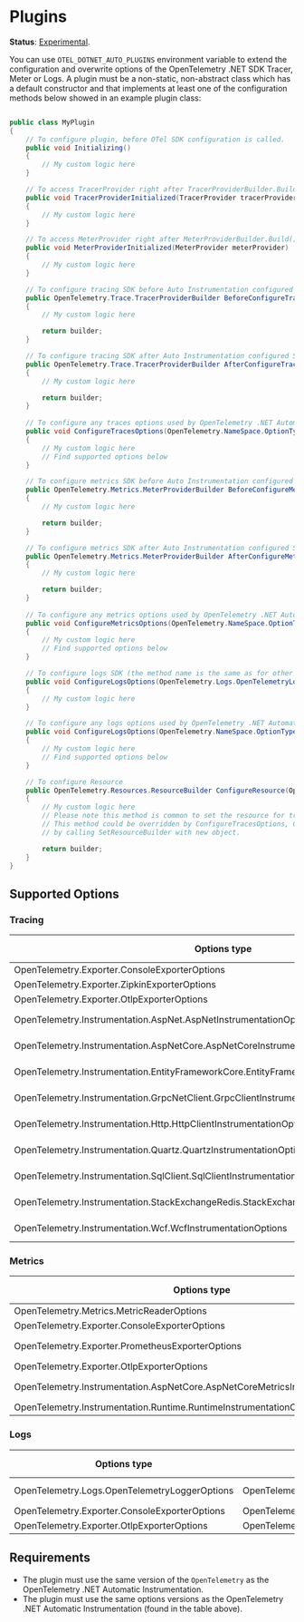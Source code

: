 # Plugins

**Status**: [Experimental](https://github.com/open-telemetry/opentelemetry-specification/blob/main/specification/versioning-and-stability.md).

You can use `OTEL_DOTNET_AUTO_PLUGINS` environment variable to extend the
configuration and overwrite options of the OpenTelemetry .NET SDK Tracer, Meter or
Logs. A plugin must be a non-static, non-abstract class which has a default constructor
and that implements at least one of the configuration methods below showed
in an example plugin class:

```csharp

public class MyPlugin 
{
    // To configure plugin, before OTel SDK configuration is called.
    public void Initializing()
    {
        // My custom logic here
    }

    // To access TracerProvider right after TracerProviderBuilder.Build() is executed.
    public void TracerProviderInitialized(TracerProvider tracerProvider)
    {
        // My custom logic here
    }

    // To access MeterProvider right after MeterProviderBuilder.Build() is executed.
    public void MeterProviderInitialized(MeterProvider meterProvider)
    {
        // My custom logic here
    }

    // To configure tracing SDK before Auto Instrumentation configured SDK
    public OpenTelemetry.Trace.TracerProviderBuilder BeforeConfigureTracerProvider(OpenTelemetry.Trace.TracerProviderBuilder builder)
    {
        // My custom logic here

        return builder;
    }

    // To configure tracing SDK after Auto Instrumentation configured SDK
    public OpenTelemetry.Trace.TracerProviderBuilder AfterConfigureTracerProvider(OpenTelemetry.Trace.TracerProviderBuilder builder)
    {
        // My custom logic here

        return builder;
    }
        
    // To configure any traces options used by OpenTelemetry .NET Automatic Instrumentation
    public void ConfigureTracesOptions(OpenTelemetry.NameSpace.OptionType options)
    {
        // My custom logic here
        // Find supported options below
    }

    // To configure metrics SDK before Auto Instrumentation configured SDK
    public OpenTelemetry.Metrics.MeterProviderBuilder BeforeConfigureMeterProvider(OpenTelemetry.Metrics.MeterProviderBuilder builder)
    {
        // My custom logic here

        return builder;
    }

    // To configure metrics SDK after Auto Instrumentation configured SDK
    public OpenTelemetry.Metrics.MeterProviderBuilder AfterConfigureMeterProvider(OpenTelemetry.Metrics.MeterProviderBuilder builder)
    {
        // My custom logic here

        return builder;
    }
    
    // To configure any metrics options used by OpenTelemetry .NET Automatic Instrumentation
    public void ConfigureMetricsOptions(OpenTelemetry.NameSpace.OptionType options)
    {
        // My custom logic here
        // Find supported options below
    }

    // To configure logs SDK (the method name is the same as for other logs options)
    public void ConfigureLogsOptions(OpenTelemetry.Logs.OpenTelemetryLoggerOptions options)
    {
        // My custom logic here
    }

    // To configure any logs options used by OpenTelemetry .NET Automatic Instrumentation
    public void ConfigureLogsOptions(OpenTelemetry.NameSpace.OptionType options)
    {
        // My custom logic here
        // Find supported options below
    }

    // To configure Resource
    public OpenTelemetry.Resources.ResourceBuilder ConfigureResource(OpenTelemetry.Resources.ResourceBuilder builder)
    {
        // My custom logic here
        // Please note this method is common to set the resource for trace, logs and metrics.
        // This method could be overridden by ConfigureTracesOptions, ConfigureMeterProvider and ConfigureLogsOptions
        // by calling SetResourceBuilder with new object.

        return builder;
    }
}
```

## Supported Options

### Tracing

| Options type                                                                              | NuGet package                                     | NuGet version |
|-------------------------------------------------------------------------------------------|---------------------------------------------------|---------------|
| OpenTelemetry.Exporter.ConsoleExporterOptions                                             | OpenTelemetry.Exporter.Console                    | 1.5.1         |
| OpenTelemetry.Exporter.ZipkinExporterOptions                                              | OpenTelemetry.Exporter.Zipkin                     | 1.5.1         |
| OpenTelemetry.Exporter.OtlpExporterOptions                                                | OpenTelemetry.Exporter.OpenTelemetryProtocol      | 1.5.1         |
| OpenTelemetry.Instrumentation.AspNet.AspNetInstrumentationOptions                         | OpenTelemetry.Instrumentation.AspNet              | 1.0.0-rc9.9   |
| OpenTelemetry.Instrumentation.AspNetCore.AspNetCoreInstrumentationOptions                 | OpenTelemetry.Instrumentation.AspNetCore          | 1.5.1-beta.1  |
| OpenTelemetry.Instrumentation.EntityFrameworkCore.EntityFrameworkInstrumentationOptions   | OpenTelemetry.Instrumentation.EntityFrameworkCore | 1.0.0-beta.7  |
| OpenTelemetry.Instrumentation.GrpcNetClient.GrpcClientInstrumentationOptions              | OpenTelemetry.Instrumentation.GrpcNetClient       | 1.5.1-beta.1  |
| OpenTelemetry.Instrumentation.Http.HttpClientInstrumentationOptions                       | OpenTelemetry.Instrumentation.Http                | 1.5.1-beta.1  |
| OpenTelemetry.Instrumentation.Quartz.QuartzInstrumentationOptions                         | OpenTelemetry.Instrumentation.Quartz              | 1.0.0-alpha.3 |
| OpenTelemetry.Instrumentation.SqlClient.SqlClientInstrumentationOptions                   | OpenTelemetry.Instrumentation.SqlClient           | 1.5.1-beta.1  |
| OpenTelemetry.Instrumentation.StackExchangeRedis.StackExchangeRedisInstrumentationOptions | OpenTelemetry.Instrumentation.StackExchangeRedis  | 1.0.0-rc9.10  |
| OpenTelemetry.Instrumentation.Wcf.WcfInstrumentationOptions                               | OpenTelemetry.Instrumentation.Wcf                 | 1.0.0-rc.10   |

### Metrics

| Options type                                                                     | NuGet package                                  | NuGet version |
|----------------------------------------------------------------------------------|------------------------------------------------|---------------|
| OpenTelemetry.Metrics.MetricReaderOptions                                        | OpenTelemetry                                  | 1.5.1         |
| OpenTelemetry.Exporter.ConsoleExporterOptions                                    | OpenTelemetry.Exporter.Console                 | 1.5.1         |
| OpenTelemetry.Exporter.PrometheusExporterOptions                                 | OpenTelemetry.Exporter.Prometheus.HttpListener | 1.5.0-rc.1    |
| OpenTelemetry.Exporter.OtlpExporterOptions                                       | OpenTelemetry.Exporter.OpenTelemetryProtocol   | 1.5.1         |
| OpenTelemetry.Instrumentation.AspNetCore.AspNetCoreMetricsInstrumentationOptions | OpenTelemetry.Instrumentation.AspNetCore       | 1.5.1-beta.1  |
| OpenTelemetry.Instrumentation.Runtime.RuntimeInstrumentationOptions              | OpenTelemetry.Instrumentation.Runtime          | 1.5.0         |

### Logs

| Options type                                  | NuGet package                                | NuGet version |
|-----------------------------------------------|----------------------------------------------|---------------|
| OpenTelemetry.Logs.OpenTelemetryLoggerOptions | OpenTelemetry                                | 1.5.0-rc.1    |
| OpenTelemetry.Exporter.ConsoleExporterOptions | OpenTelemetry.Exporter.Console               | 1.5.1         |
| OpenTelemetry.Exporter.OtlpExporterOptions    | OpenTelemetry.Exporter.OpenTelemetryProtocol | 1.5.1         |

## Requirements

* The plugin must use the same version of the `OpenTelemetry` as the
OpenTelemetry .NET Automatic Instrumentation.
* The plugin must use the same options versions as the
OpenTelemetry .NET Automatic Instrumentation (found in the table above).

